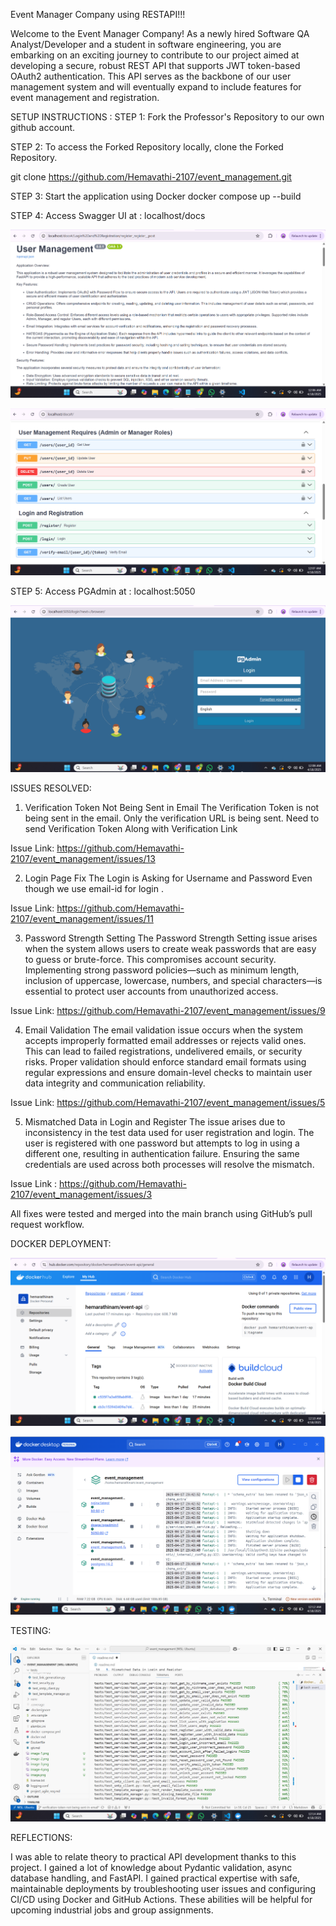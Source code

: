 Event Manager Company using RESTAPI!!!

Welcome to the Event Manager Company! As a newly hired Software QA Analyst/Developer and a student in software engineering, you are embarking on an exciting journey to contribute to our project aimed at developing a secure, robust REST API that supports JWT token-based OAuth2 authentication. This API serves as the backbone of our user management system and will eventually expand to include features for event management and registration.

SETUP INSTRUCTIONS :
STEP 1: Fork the Professor's Repository to our own github account.

STEP 2: To access the Forked Repository locally, clone the Forked Repository.

 git clone https://github.com/Hemavathi-2107/event_management.git

STEP 3: Start the application using Docker
 docker compose up --build

STEP 4: Access Swagger UI at : localhost/docs

![alt text](image.png)

![alt text](image-1.png)

STEP 5: Access PGAdmin at : localhost:5050

![alt text](image-2.png)


ISSUES RESOLVED:

1. Verification Token Not Being Sent in Email
The Verification Token is not being sent in the email. Only the verification URL is being sent. Need to send Verification Token Along with Verification Link

Issue Link: https://github.com/Hemavathi-2107/event_management/issues/13

2. Login Page Fix
The Login is Asking for Username and Password Even though we use email-id for login .

Issue Link: https://github.com/Hemavathi-2107/event_management/issues/11

3. Password Strength Setting
The Password Strength Setting issue arises when the system allows users to create weak passwords that are easy to guess or brute-force. This compromises account security. Implementing strong password policies—such as minimum length, inclusion of uppercase, lowercase, numbers, and special characters—is essential to protect user accounts from unauthorized access.

Issue Link: https://github.com/Hemavathi-2107/event_management/issues/9

4. Email Validation
The email validation issue occurs when the system accepts improperly formatted email addresses or rejects valid ones. This can lead to failed registrations, undelivered emails, or security risks. Proper validation should enforce standard email formats using regular expressions and ensure domain-level checks to maintain user data integrity and communication reliability.

Issue Link: https://github.com/Hemavathi-2107/event_management/issues/5

5. Mismatched Data in Login and Register
The issue arises due to inconsistency in the test data used for user registration and login. The user is registered with one password but attempts to log in using a different one, resulting in authentication failure. Ensuring the same credentials are used across both processes will resolve the mismatch.

Issue Link : https://github.com/Hemavathi-2107/event_management/issues/3

All fixes were tested and merged into the main branch using GitHub’s pull request workflow.

DOCKER DEPLOYMENT:

![alt text](image-3.png)

![alt text](image-4.png)

TESTING:

![alt text](image-5.png)

REFLECTIONS:

I was able to relate theory to practical API development thanks to this project.  I gained a lot of knowledge about Pydantic validation, async database handling, and FastAPI.  I gained practical expertise with safe, maintainable deployments by troubleshooting user issues and configuring CI/CD using Docker and GitHub Actions.  These abilities will be helpful for upcoming industrial jobs and group assignments.

